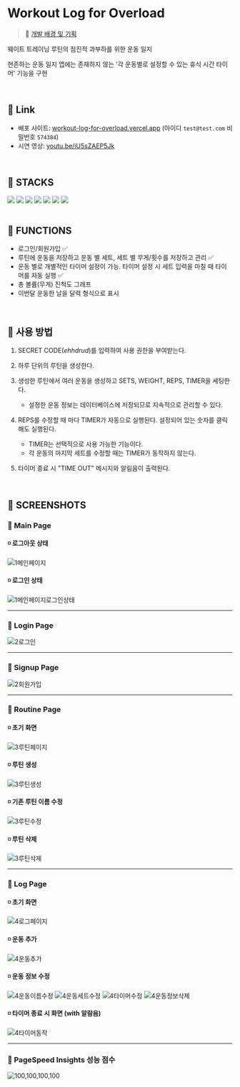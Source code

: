 # Workout Log for Overload

> 🔎 [개발 배경 및 기획]([https://buttery-python-af0.notion.site/9926a3876b8b42f9a709b57f57d719ae?pvs=4](https://buttery-python-af0.notion.site/f2784ea988a942baac8eba458b48ba18?pvs=4))

웨이트 트레이닝 루틴의 점진적 과부하를 위한 운동 일지

현존하는 운동 일지 앱에는 존재하지 않는 '각 운동별로 설정할 수 있는 휴식 시간 타이머' 기능을 구현

<br />

## 🚩 Link

- 배포 사이트: [workout-log-for-overload.vercel.app](https://workout-log-for-overload.vercel.app/) (아이디 `test@test.com` 비밀번호 `574384`)
- 시연 영상: [youtu.be/iU5sZAEP5Jk](https://youtu.be/iU5sZAEP5Jk)

<br />

## 🚩 STACKS

<div>
  <img src="https://img.shields.io/badge/react-61DAFB?style=for-the-badge&logo=react&logoColor=black">
  <img src="https://img.shields.io/badge/typescript-3178C6?style=for-the-badge&logo=typescript&logoColor=white">
  <img src="https://img.shields.io/badge/next.js-11112a?style=for-the-badge&logo=nextdotjs&logoColor=white">
  <img src="https://img.shields.io/badge/recoil-3578E5?style=for-the-badge&logo=recoil&logoColor=white">
  <img src="https://img.shields.io/badge/firebase-FFCA28?style=for-the-badge&logo=firebase&logoColor=black">
  <img src="https://img.shields.io/badge/styled components-DB7093?style=for-the-badge&logo=styledcomponents&logoColor=white">
  <img src="https://img.shields.io/badge/vercel-222222?style=for-the-badge&logo=vercel&logoColor=white">
</div>

<br />

## 🚩 FUNCTIONS

-   로그인/회원가입 ✅
-   루틴에 운동을 저장하고 운동 별 세트, 세트 별 무게/횟수를 저장하고 관리 ✅
-   운동 별로 개별적인 타이머 설정이 가능. 타이머 설정 시 세트 입력을 마칠 때 타이머를 자동 실행 ✅
-   총 볼륨(무게) 진척도 그래프
-   이번달 운동한 날을 달력 형식으로 표시

<br />

## 🚩 사용 방법

1. SECRET CODE(*ehhdrud*)를 입력하여 사용 권한을 부여받는다. 
2. 하루 단위의 루틴을 생성한다.
3. 생성한 루틴에서 여러 운동을 생성하고 SETS, WEIGHT, REPS, TIMER을 세팅한다.
    - 설정한 운동 정보는 데이터베이스에 저장되므로 지속적으로 관리할 수 있다.
      
4. REPS를 수정할 때 마다 TIMER가 자동으로 실행된다. 설정되어 있는 숫자를 클릭해도 실행된다.
    - TIMER는 선택적으로 사용 가능한 기능이다.
    - 각 운동의 마지막 세트를 수정할 때는 TIMER가 동작하지 않는다.
    
5. 타이머 종료 시 "TIME OUT" 메시지와 알림음이 출력된다.

<br />

## 🚩 SCREENSHOTS

### 🔸 Main Page

#### ◽ 로그아웃 상태
![1메인페이지](https://github.com/ehhdrud/d3sign-dao-studio/assets/106059716/1d0948f7-f11b-4879-8115-ce85fd51acea)

#### ◽ 로그인 상태
![1메인페이지로그인상태](https://github.com/ehhdrud/d3sign-dao-studio/assets/106059716/7be49306-6871-4989-a4bc-625d9265f06c)

---

### 🔸 Login Page

![2로그인](https://github.com/ehhdrud/d3sign-dao-studio/assets/106059716/439e5c3d-0859-40bb-9e7d-b0738f604426)

---

### 🔸 Signup Page

![2회원가입](https://github.com/ehhdrud/d3sign-dao-studio/assets/106059716/f652c472-9a1e-4e54-9c0a-6b3e7dc25e5e)

---

### 🔸 Routine Page

#### ◽ 초기 화면
![3루틴페이지](https://github.com/ehhdrud/d3sign-dao-studio/assets/106059716/9eb5a2d6-5efa-4341-a947-2d4e07089eee)

#### ◽ 루틴 생성
![3루틴생성](https://github.com/ehhdrud/d3sign-dao-studio/assets/106059716/38a588de-4cbf-4dc3-890e-d7c3a5e23c45)

#### ◽ 기존 루틴 이름 수정
![3루틴수정](https://github.com/ehhdrud/d3sign-dao-studio/assets/106059716/3be75b33-d52d-49f0-94f7-6dd77bb276eb)

#### ◽ 루틴 삭제
![3루틴삭제](https://github.com/ehhdrud/d3sign-dao-studio/assets/106059716/9f512c34-cf4e-4b54-bb94-926a8b6f932f)

---

### 🔸 Log Page

#### ◽ 초기 화면
![4로그페이지](https://github.com/ehhdrud/d3sign-dao-studio/assets/106059716/a12e8d54-4d1c-44bd-897f-b01fa2825f51)

#### ◽ 운동 추가
![4운동추가](https://github.com/ehhdrud/d3sign-dao-studio/assets/106059716/1ab908c0-feff-4701-8165-011ae8e64233)

#### ◽ 운동 정보 수정
![4운동이름수정](https://github.com/ehhdrud/d3sign-dao-studio/assets/106059716/213addc5-ab69-4d55-9456-a35aebfd6c49)
![4운동세트수정](https://github.com/ehhdrud/d3sign-dao-studio/assets/106059716/abd6b344-4c04-44ae-8480-aac4e7e3cfd5)
![4타이머수정](https://github.com/ehhdrud/d3sign-dao-studio/assets/106059716/8f013429-88e5-4753-9f12-38a8c5125148)
![4운동정보삭제](https://github.com/ehhdrud/d3sign-dao-studio/assets/106059716/e5507cc0-c084-44d3-8eaf-bab61676a701)

#### ◽ 타이머 종료 시 화면 (with 알람음)
![4타이머동작](https://github.com/ehhdrud/d3sign-dao-studio/assets/106059716/842f54d5-f4ca-4fb7-906a-5ec6a572591c)

---

### 🔸 PageSpeed Insights 성능 점수

![100,100,100,100](https://github.com/ehhdrud/workout-log-for-overload/assets/106059716/796467b9-2fc1-40fc-9031-86b68f907072)

